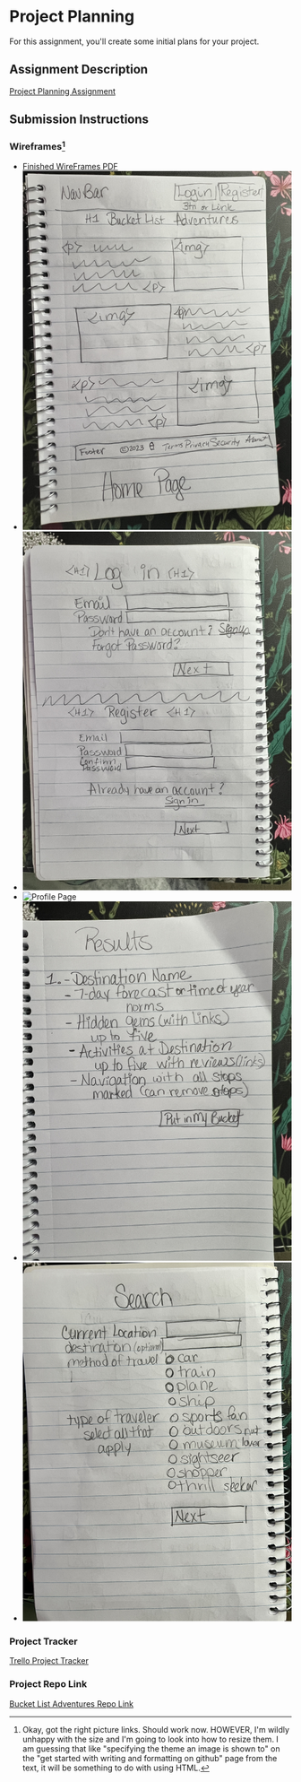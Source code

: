# Project Planning
For this assignment, you'll create some initial plans for your project.

## Assignment Description
[Project Planning Assignment](https://education.launchcode.org/liftoff/modules/assignments/project-planning)

## Submission Instructions

### Wireframes[^1]

* [Finished WireFrames PDF](https://drive.google.com/drive/u/1/folders/1ZLPTl5AnniScSV-l0PuzLwZBjozLnxmJ)
* ![Home Page](https://github.com/btormino/liftoff-assignments/blob/afb7eca24e928f07e5211cd67c237c1e8a2f0def/Home%20Page.JPG)
* ![Login Page](https://github.com/btormino/liftoff-assignments/blob/master/Login%20Page.JPG)
* ![Profile Page](https://github.com/btormino/liftoff-assignments/blob/master/Profile%20Page.JPG)
* ![Results Page](https://github.com/btormino/liftoff-assignments/blob/master/Results%20Page.JPG)
* ![Search Page](https://github.com/btormino/liftoff-assignments/blob/master/Search%20Page.JPG)


### Project Tracker

[Trello Project Tracker](https://trello.com/b/J34qr4nR/group-robin)

### Project Repo Link

[Bucket List Adventures Repo Link](https://github.com/STL-WomenPlus-Mar22-LiftOff/bucket-list-adventures)

[^1]: Okay, got the right picture links.  Should work now. HOWEVER, I'm wildly unhappy with the size and I'm going to look into how to resize them. I am guessing that like "specifying the theme an image is shown to" on the "get started with writing and formatting on github" page from the text, it will be something to do with using HTML. 
